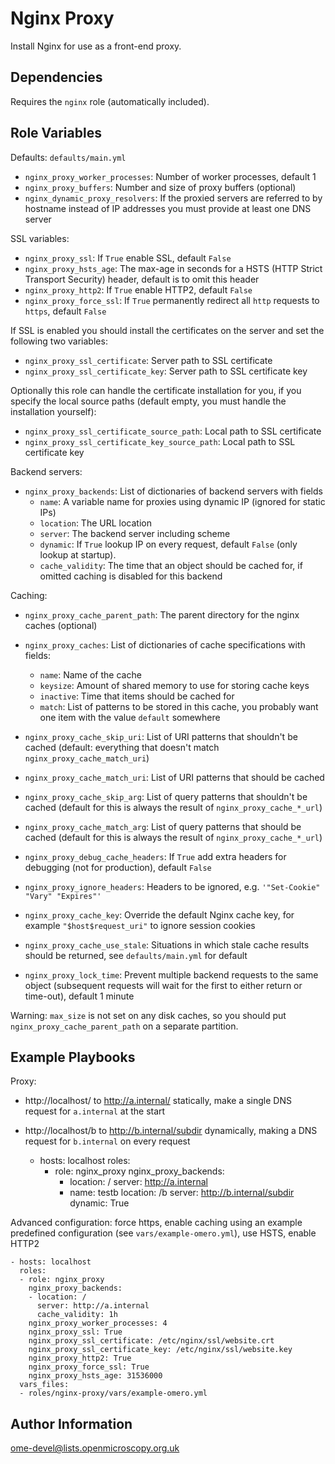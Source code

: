 Nginx Proxy
===========

Install Nginx for use as a front-end proxy.


Dependencies
------------

Requires the `nginx` role (automatically included).


Role Variables
--------------

Defaults: `defaults/main.yml`

- `nginx_proxy_worker_processes`: Number of worker processes, default 1
- `nginx_proxy_buffers`: Number and size of proxy buffers (optional)
- `nginx_dynamic_proxy_resolvers`: If the proxied servers are referred to by hostname instead of IP addresses you must provide at least one DNS server

SSL variables:

- `nginx_proxy_ssl`: If `True` enable SSL, default `False`
- `nginx_proxy_hsts_age`: The max-age in seconds for a HSTS (HTTP Strict Transport Security) header, default is to omit this header
- `nginx_proxy_http2`: If `True` enable HTTP2, default `False`
- `nginx_proxy_force_ssl`: If `True` permanently redirect all `http` requests to `https`, default `False`

If SSL is enabled you should install the certificates on the server and set the following two variables:

- `nginx_proxy_ssl_certificate`: Server path to SSL certificate
- `nginx_proxy_ssl_certificate_key`: Server path to SSL certificate key

Optionally this role can handle the certificate installation for you, if you specify the local source paths (default empty, you must handle the installation yourself):

- `nginx_proxy_ssl_certificate_source_path`: Local path to SSL certificate
- `nginx_proxy_ssl_certificate_key_source_path`: Local path to SSL certificate key

Backend servers:

- `nginx_proxy_backends`: List of dictionaries of backend servers with fields
  - `name`: A variable name for proxies using dynamic IP (ignored for static IPs)
  - `location`: The URL location
  - `server`: The backend server including scheme
  - `dynamic`: If `True` lookup IP on every request, default `False` (only lookup at startup).
  - `cache_validity`: The time that an object should be cached for, if omitted caching is disabled for this backend

Caching:

- `nginx_proxy_cache_parent_path`: The parent directory for the nginx caches (optional)
- `nginx_proxy_caches`: List of dictionaries of cache specifications with fields:
  - `name`: Name of the cache
  - `keysize`: Amount of shared memory to use for storing cache keys
  - `inactive`: Time that items should be cached for
  - `match`: List of patterns to be stored in this cache, you probably want one item with the value `default` somewhere
- `nginx_proxy_cache_skip_uri`: List of URI patterns that shouldn't be cached (default: everything that doesn't match `nginx_proxy_cache_match_uri`)
- `nginx_proxy_cache_match_uri`: List of URI patterns that should be cached
- `nginx_proxy_cache_skip_arg`: List of query patterns that shouldn't be cached (default for this is always the result of `nginx_proxy_cache_*_url`)
- `nginx_proxy_cache_match_arg`: List of query patterns that should be cached (default for this is always the result of `nginx_proxy_cache_*_url`)

- `nginx_proxy_debug_cache_headers`: If `True` add extra headers for debugging (not for production), default `False`
- `nginx_proxy_ignore_headers`: Headers to be ignored, e.g. `'"Set-Cookie" "Vary" "Expires"'`
- `nginx_proxy_cache_key`: Override the default Nginx cache key, for example `"$host$request_uri"` to ignore session cookies
- `nginx_proxy_cache_use_stale`: Situations in which stale cache results should be returned, see `defaults/main.yml` for default
- `nginx_proxy_lock_time`: Prevent multiple backend requests to the same object (subsequent requests will wait for the first to either return or time-out), default 1 minute

Warning: `max_size` is not set on any disk caches, so you should put `nginx_proxy_cache_parent_path` on a separate partition.


Example Playbooks
-----------------

Proxy:
- http://localhost/ to http://a.internal/ statically, make a single DNS request for `a.internal` at the start
- http://localhost/b to http://b.internal/subdir dynamically, making a DNS request for `b.internal` on every request

    - hosts: localhost
      roles:
      - role: nginx_proxy
        nginx_proxy_backends:
        - location: /
          server: http://a.internal
        - name: testb
          location: /b
          server: http://b.internal/subdir
          dynamic: True

Advanced configuration: force https, enable caching using an example predefined configuration (see `vars/example-omero.yml`), use HSTS, enable HTTP2

    - hosts: localhost
      roles:
      - role: nginx_proxy
        nginx_proxy_backends:
        - location: /
          server: http://a.internal
          cache_validity: 1h
        nginx_proxy_worker_processes: 4
        nginx_proxy_ssl: True
        nginx_proxy_ssl_certificate: /etc/nginx/ssl/website.crt
        nginx_proxy_ssl_certificate_key: /etc/nginx/ssl/website.key
        nginx_proxy_http2: True
        nginx_proxy_force_ssl: True
        nginx_proxy_hsts_age: 31536000
      vars_files:
      - roles/nginx-proxy/vars/example-omero.yml


Author Information
------------------

ome-devel@lists.openmicroscopy.org.uk
